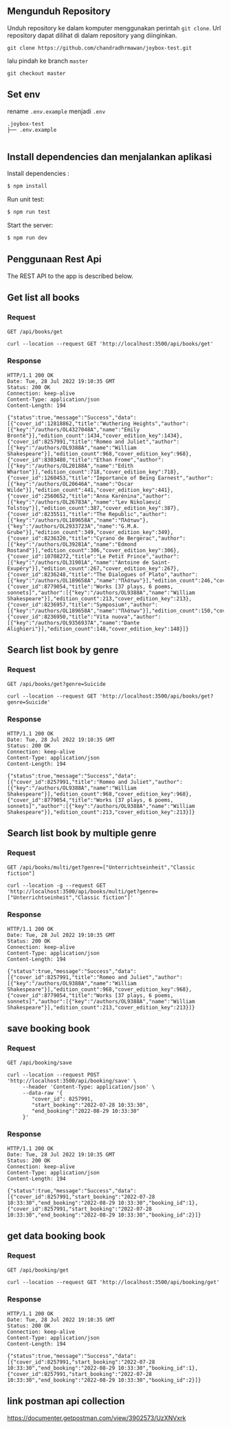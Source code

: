 
## Mengunduh Repository

Unduh repository ke dalam komputer menggunakan perintah `git clone`. Url
repository dapat dilihat di dalam repository yang diinginkan.

```
git clone https://github.com/chandradhrmawan/joybox-test.git
```

lalu pindah ke branch `master`

```
git checkout master
```

## Set env

rename `.env.example` menjadi `.env`
```
.joybox-test
├── .env.example
 
```

## Install dependencies dan menjalankan aplikasi
  Install dependencies :

```bash
$ npm install
```
  Run unit test:

```bash
$ npm run test
```

  Start the server:

```bash
$ npm run dev
```

## Penggunaan Rest Api

The REST API to the app is described below.

## Get list all books

### Request

`GET /api/books/get`

    curl --location --request GET 'http://localhost:3500/api/books/get'

### Response

    HTTP/1.1 200 OK
    Date: Tue, 28 Jul 2022 19:10:35 GMT
    Status: 200 OK
    Connection: keep-alive
    Content-Type: application/json
    Content-Length: 194

    {"status":true,"message":"Success","data":[{"cover_id":12818862,"title":"Wuthering Heights","author":[{"key":"/authors/OL4327048A","name":"Emily Brontë"}],"edition_count":1434,"cover_edition_key":1434},{"cover_id":8257991,"title":"Romeo and Juliet","author":[{"key":"/authors/OL9388A","name":"William Shakespeare"}],"edition_count":968,"cover_edition_key":968},{"cover_id":8303480,"title":"Ethan Frome","author":[{"key":"/authors/OL20188A","name":"Edith Wharton"}],"edition_count":718,"cover_edition_key":718},{"cover_id":1260453,"title":"Importance of Being Earnest","author":[{"key":"/authors/OL20646A","name":"Oscar Wilde"}],"edition_count":441,"cover_edition_key":441},{"cover_id":2560652,"title":"Anna Karénina","author":[{"key":"/authors/OL26783A","name":"Lev Nikolaevič Tolstoy"}],"edition_count":387,"cover_edition_key":387},{"cover_id":8235511,"title":"The Republic","author":[{"key":"/authors/OL189658A","name":"Πλάτων"},{"key":"/authors/OL2933723A","name":"G.M.A. Grube"}],"edition_count":349,"cover_edition_key":349},{"cover_id":8236320,"title":"Cyrano de Bergerac","author":[{"key":"/authors/OL39281A","name":"Edmond Rostand"}],"edition_count":306,"cover_edition_key":306},{"cover_id":10708272,"title":"Le Petit Prince","author":[{"key":"/authors/OL31901A","name":"Antoine de Saint-Exupéry"}],"edition_count":267,"cover_edition_key":267},{"cover_id":8236248,"title":"The Dialogues of Plato","author":[{"key":"/authors/OL189658A","name":"Πλάτων"}],"edition_count":246,"cover_edition_key":246},{"cover_id":8779054,"title":"Works [37 plays, 6 poems, sonnets]","author":[{"key":"/authors/OL9388A","name":"William Shakespeare"}],"edition_count":213,"cover_edition_key":213},{"cover_id":8236957,"title":"Symposium","author":[{"key":"/authors/OL189658A","name":"Πλάτων"}],"edition_count":150,"cover_edition_key":150},{"cover_id":8236950,"title":"Vita nuova","author":[{"key":"/authors/OL9356937A","name":"Dante Alighieri"}],"edition_count":148,"cover_edition_key":148}]}

## Search list book by genre 

### Request

`GET /api/books/get?genre=Suicide`

    curl --location --request GET 'http://localhost:3500/api/books/get?genre=Suicide'

### Response

    HTTP/1.1 200 OK
    Date: Tue, 28 Jul 2022 19:10:35 GMT
    Status: 200 OK
    Connection: keep-alive
    Content-Type: application/json
    Content-Length: 194

    {"status":true,"message":"Success","data":[{"cover_id":8257991,"title":"Romeo and Juliet","author":[{"key":"/authors/OL9388A","name":"William Shakespeare"}],"edition_count":968,"cover_edition_key":968},{"cover_id":8779054,"title":"Works [37 plays, 6 poems, sonnets]","author":[{"key":"/authors/OL9388A","name":"William Shakespeare"}],"edition_count":213,"cover_edition_key":213}]}
    
## Search list book by multiple genre

### Request

`GET /api/books/multi/get?genre=["Unterrichtseinheit","Classic fiction"]`

    curl --location -g --request GET 'http://localhost:3500/api/books/multi/get?genre=["Unterrichtseinheit","Classic fiction"]'

### Response

    HTTP/1.1 200 OK
    Date: Tue, 28 Jul 2022 19:10:35 GMT
    Status: 200 OK
    Connection: keep-alive
    Content-Type: application/json
    Content-Length: 194

    {"status":true,"message":"Success","data":[{"cover_id":8257991,"title":"Romeo and Juliet","author":[{"key":"/authors/OL9388A","name":"William Shakespeare"}],"edition_count":968,"cover_edition_key":968},{"cover_id":8779054,"title":"Works [37 plays, 6 poems, sonnets]","author":[{"key":"/authors/OL9388A","name":"William Shakespeare"}],"edition_count":213,"cover_edition_key":213}]}

## save booking book

### Request

`GET /api/booking/save`

    curl --location --request POST 'http://localhost:3500/api/booking/save' \
         --header 'Content-Type: application/json' \
         --data-raw '{
            "cover_id": 8257991,
            "start_booking":"2022-07-28 10:33:30",
            "end_booking":"2022-08-29 10:33:30"
         }'

### Response

    HTTP/1.1 200 OK
    Date: Tue, 28 Jul 2022 19:10:35 GMT
    Status: 200 OK
    Connection: keep-alive
    Content-Type: application/json
    Content-Length: 194

    {"status":true,"message":"Success","data":[{"cover_id":8257991,"start_booking":"2022-07-28 10:33:30","end_booking":"2022-08-29 10:33:30","booking_id":1},{"cover_id":8257991,"start_booking":"2022-07-28 10:33:30","end_booking":"2022-08-29 10:33:30","booking_id":2}]}
    
## get data booking book

### Request

`GET /api/booking/get`

    curl --location --request GET 'http://localhost:3500/api/booking/get'

### Response

    HTTP/1.1 200 OK
    Date: Tue, 28 Jul 2022 19:10:35 GMT
    Status: 200 OK
    Connection: keep-alive
    Content-Type: application/json
    Content-Length: 194

    {"status":true,"message":"Success","data":[{"cover_id":8257991,"start_booking":"2022-07-28 10:33:30","end_booking":"2022-08-29 10:33:30","booking_id":1},{"cover_id":8257991,"start_booking":"2022-07-28 10:33:30","end_booking":"2022-08-29 10:33:30","booking_id":2}]}

## link postman api collection
https://documenter.getpostman.com/view/3902573/UzXNVxrk
